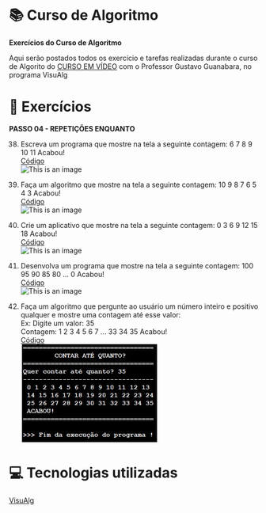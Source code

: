 # :books: Curso de Algoritmo
**Exercícios do Curso de Algoritmo**

 Aqui serão postados todos os exercício e tarefas realizadas durante o curso de Algorito do [CURSO EM VÍDEO](https://www.youtube.com/watch?v=8mei6uVttho&list=PLHz_AreHm4dmSj0MHol_aoNYCSGFqvfXV) com o Professor Gustavo Guanabara, no programa VisuAlg
 
 # :page_with_curl: Exercícios
 **PASSO 04 - REPETIÇÕES ENQUANTO**

38) Escreva um programa que mostre na tela a seguinte contagem: 6 7 8 9 10 11 Acabou!<br/> 
[Código](https://github.com/ArgemiroC/Curso-de-Algoritmo/blob/main/Exerc%C3%ADcios%20-%20PASSO%2004/Exerc%C3%ADcio%2038%20-%20Contar%20de%206%20a%2011)<br/>
![This is an image](https://github.com/ArgemiroC/Curso-de-Algoritmo/blob/main/Imagens/Exerc%C3%ADcio%2038(Contar%20de%206%20a%2011).jpeg)

39) Faça um algoritmo que mostre na tela a seguinte contagem: 10 9 8 7 6 5 4 3 Acabou!<br/>
[Código](https://github.com/ArgemiroC/Curso-de-Algoritmo/blob/main/Exerc%C3%ADcios%20-%20PASSO%2004/Exerc%C3%ADcio%2039%20-%20Contar%20de%2010%20a%203)<br/>
![This is an image](https://github.com/ArgemiroC/Curso-de-Algoritmo/blob/main/Imagens/Exerc%C3%ADcio%2039(Contar%20de%2010%20a%203).jpeg)

40) Crie um aplicativo que mostre na tela a seguinte contagem: 0 3 6 9 12 15 18 Acabou!<br/>
[Código](https://github.com/ArgemiroC/Curso-de-Algoritmo/blob/main/Exerc%C3%ADcios%20-%20PASSO%2004/Exerc%C3%ADcio%2040%20-%20Contar%20de%200%20a%2018%20com%20salto%20de%203)<br/>
![This is an image](https://github.com/ArgemiroC/Curso-de-Algoritmo/blob/main/Imagens/Exerc%C3%ADcio%2040(Contar%20de%200%20A%2018%20com%20salto%20de%203).jpeg)

41) Desenvolva um programa que mostre na tela a seguinte contagem: 100 95 90 85 80 ... 0 Acabou!<br/>
[Código](https://github.com/ArgemiroC/Curso-de-Algoritmo/blob/main/Exerc%C3%ADcios%20-%20PASSO%2004/Exerc%C3%ADcio%2041%20-%20Contar%20de%20100%20a%2080...%20com%20salto%20de%205)<br/>
![This is an image](https://github.com/ArgemiroC/Curso-de-Algoritmo/blob/main/Imagens/Exerc%C3%ADcio%2041(Contar%20de%20100%20a%2080...%20com%20salto%20de%205).jpeg)

42) Faça um algoritmo que pergunte ao usuário um número inteiro e positivo qualquer e mostre uma contagem até esse valor:<br/>
Ex: Digite um valor: 35<br/>
Contagem: 1 2 3 4 5 6 7 ... 33 34 35 Acabou!<br/>
[Código](https://github.com/ArgemiroC/Curso-de-Algoritmo/blob/main/Exerc%C3%ADcios%20-%20PASSO%2004/Exerc%C3%ADcio%2042%20-%20Contar%20at%C3%A9%20quanto)<br/>
![This is an image](https://github.com/ArgemiroC/Curso-de-Algoritmo/blob/main/Imagens/Exerc%C3%ADcio%2042(Contar%20at%C3%A9%20quanto).jpeg)

# :computer: Tecnologias utilizadas

[VisuAlg](https://visualg3.com.br/)
